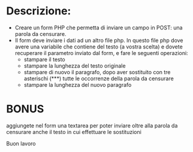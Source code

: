 # Descrizione:

- Creare un form PHP che permetta di inviare un campo in POST: una parola da censurare.
- Il form deve inviare i dati ad un altro file php. In questo file php dove avere una variabile che contiene del testo (a vostra scelta)  e dovete recuperare il parametro inviato dal form, e fare le seguenti operazioni:
  - stampare il testo
  - stampare la lunghezza del testo originale
  - stampare di nuovo il paragrafo, dopo aver sostituito con tre asterischi (***) tutte le occorrenze della parola da censurare
  - stampare la lunghezza del nuovo paragrafo
# BONUS
aggiungete nel form una textarea per poter inviare oltre alla parola da censurare anche il testo in cui effettuare le sostituzioni

Buon lavoro  